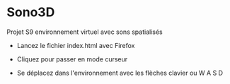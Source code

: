# Sono3D
Projet S9 environnement virtuel avec sons spatialisés

- Lancez le fichier index.html avec Firefox

- Cliquez pour passer en mode curseur

- Se déplacez dans l'environnement avec les flèches clavier ou W A S D
